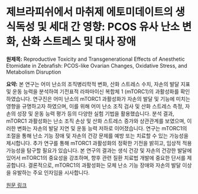 # 제브라피쉬에서 마취제 에토미데이트의 생식독성 및 세대 간 영향: PCOS 유사 난소 변화, 산화 스트레스 및 대사 장애

**원제목:** Reproductive Toxicity and Transgenerational Effects of Anesthetic Etomidate in Zebrafish: PCOS-like Ovarian Changes, Oxidative Stress, and Metabolism Disruption

**요약:** 본 연구는 어미 난소의 조직병리학적 변화, 산화 스트레스 수치, 자손의 발달 지표 및 운동 능력을 분석하여 기전표적 라파마이신 복합체 1 (mTORC1)의 과활성화를 확인하였습니다.  연구진은 어미 난소의 mTORC1 과활성화가 자손의 발달 및 기능에 미치는 영향을 규명하고자 하였으며,  이를 위해  어미 난소 조직 검사 및 산화 스트레스 측정, 자손의 성장 및 운동 능력 평가 등의 다양한 실험 기법을 활용했습니다. 분석 결과, mTORC1 과활성화는 난소 조직 손상 및 산화 스트레스 증가와 상관관계를 보였으며,  이러한 변화는 자손의 발달 지연 및 운동 능력 저하로 이어졌습니다.  연구는 mTORC1의 조절을 통해 난소 기능 장애 및 자손의 건강 문제를 예방 또는 치료할 수 있는 가능성을 제시합니다.  추가 연구를 통해 mTORC1 과활성화의 정확한 기전을 밝히고,  임상적 적용 가능성을  탐구할 필요가 있습니다.  본 연구의 결과는 생식 건강 및  자손의 건강한 발달에 있어서 mTORC1의 중요성을 강조하며,  향후 관련 질환 치료법 개발에 중요한 단서를 제공합니다.  결론적으로,  mTORC1의 과활성화는 모체 난소 기능 장애와 자손의 발달 이상을 유발하는 주요 인자임을 시사합니다.

[원문 링크](https://pubs.acs.org/doi/full/10.1021/envhealth.5c00156)
